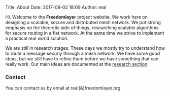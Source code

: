 Title: About
Date: 2017-08-02 18:09
Author: real

Hi. Welcome to the **Freedomlayer** project website.  We work here on designing a
scalable, secure and distributed mesh network. We put strong
emphasis on the theoretic side of things, researching scalable algorithms for
secure routing in a flat network. At the same time we strive to implement a
practical real world solution.

We are still in research stages. These days we mostly try to understand how to
route a message securly through a mesh network. We have some good ideas, but we
still have to refine them before we have something that can really work.  Our
main ideas are documented at the [research
section]({filename}/pages/research.mdown).

### Contact

You can contact us by email at real(&)freedomlayer.org
